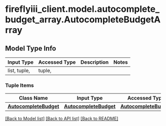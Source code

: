 # fireflyiii_client.model.autocomplete_budget_array.AutocompleteBudgetArray

## Model Type Info
Input Type | Accessed Type | Description | Notes
------------ | ------------- | ------------- | -------------
list, tuple,  | tuple,  |  | 

### Tuple Items
Class Name | Input Type | Accessed Type | Description | Notes
------------- | ------------- | ------------- | ------------- | -------------
[**AutocompleteBudget**](AutocompleteBudget.md) | [**AutocompleteBudget**](AutocompleteBudget.md) | [**AutocompleteBudget**](AutocompleteBudget.md) |  | 

[[Back to Model list]](../../README.md#documentation-for-models) [[Back to API list]](../../README.md#documentation-for-api-endpoints) [[Back to README]](../../README.md)

